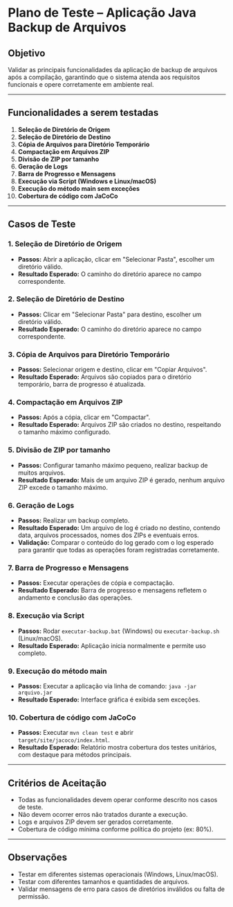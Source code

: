 # Plano de Teste – Aplicação Java Backup de Arquivos

## Objetivo

Validar as principais funcionalidades da aplicação de backup de arquivos após a compilação, garantindo que o sistema atenda aos requisitos funcionais e opere corretamente em ambiente real.

---

## Funcionalidades a serem testadas

1. **Seleção de Diretório de Origem**
2. **Seleção de Diretório de Destino**
3. **Cópia de Arquivos para Diretório Temporário**
4. **Compactação em Arquivos ZIP**
5. **Divisão de ZIP por tamanho**
6. **Geração de Logs**
7. **Barra de Progresso e Mensagens**
8. **Execução via Script (Windows e Linux/macOS)**
9. **Execução do método main sem exceções**
10. **Cobertura de código com JaCoCo**

---

## Casos de Teste

### 1. Seleção de Diretório de Origem

- **Passos:** Abrir a aplicação, clicar em "Selecionar Pasta", escolher um diretório válido.
- **Resultado Esperado:** O caminho do diretório aparece no campo correspondente.

### 2. Seleção de Diretório de Destino

- **Passos:** Clicar em "Selecionar Pasta" para destino, escolher um diretório válido.
- **Resultado Esperado:** O caminho do diretório aparece no campo correspondente.

### 3. Cópia de Arquivos para Diretório Temporário

- **Passos:** Selecionar origem e destino, clicar em "Copiar Arquivos".
- **Resultado Esperado:** Arquivos são copiados para o diretório temporário, barra de progresso é atualizada.

### 4. Compactação em Arquivos ZIP

- **Passos:** Após a cópia, clicar em "Compactar".
- **Resultado Esperado:** Arquivos ZIP são criados no destino, respeitando o tamanho máximo configurado.

### 5. Divisão de ZIP por tamanho

- **Passos:** Configurar tamanho máximo pequeno, realizar backup de muitos arquivos.
- **Resultado Esperado:** Mais de um arquivo ZIP é gerado, nenhum arquivo ZIP excede o tamanho máximo.

### 6. Geração de Logs

- **Passos:** Realizar um backup completo.
- **Resultado Esperado:** Um arquivo de log é criado no destino, contendo data, arquivos processados, nomes dos ZIPs e eventuais erros.
- **Validação:** Comparar o conteúdo do log gerado com o log esperado para garantir que todas as operações foram registradas corretamente.

### 7. Barra de Progresso e Mensagens

- **Passos:** Executar operações de cópia e compactação.
- **Resultado Esperado:** Barra de progresso e mensagens refletem o andamento e conclusão das operações.

### 8. Execução via Script

- **Passos:** Rodar `executar-backup.bat` (Windows) ou `executar-backup.sh` (Linux/macOS).
- **Resultado Esperado:** Aplicação inicia normalmente e permite uso completo.

### 9. Execução do método main

- **Passos:** Executar a aplicação via linha de comando: `java -jar arquivo.jar`
- **Resultado Esperado:** Interface gráfica é exibida sem exceções.

### 10. Cobertura de código com JaCoCo

- **Passos:** Executar `mvn clean test` e abrir `target/site/jacoco/index.html`.
- **Resultado Esperado:** Relatório mostra cobertura dos testes unitários, com destaque para métodos principais.

---

## Critérios de Aceitação

- Todas as funcionalidades devem operar conforme descrito nos casos de teste.
- Não devem ocorrer erros não tratados durante a execução.
- Logs e arquivos ZIP devem ser gerados corretamente.
- Cobertura de código mínima conforme política do projeto (ex: 80%).

---

## Observações

- Testar em diferentes sistemas operacionais (Windows, Linux/macOS).
- Testar com diferentes tamanhos e quantidades de arquivos.
- Validar mensagens de erro para casos de diretórios inválidos ou falta de permissão.